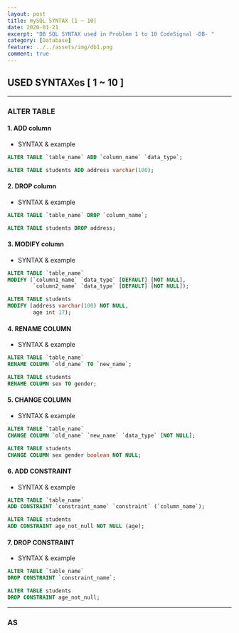 ```yaml
---
layout: post
title: mySQL SYNTAX [1 ~ 10]
date: 2020-01-21
excerpt: "DB SQL SYNTAX used in Problem 1 to 10 CodeSignal -DB- "
category: [Database]
feature: ../../assets/img/db1.png
comment: true
---
```


## USED SYNTAXes [ 1 ~ 10 ]
-----------------------------------------
### ALTER TABLE

#### 1. ADD column
- SYNTAX & example

```sql
ALTER TABLE `table_name` ADD `column_name` `data_type`;

ALTER TABLE students ADD address varchar(100);
```

#### 2. DROP column
- SYNTAX & example

```sql
ALTER TABLE `table_name` DROP `column_name`;

ALTER TABLE students DROP address;
```

#### 3. MODIFY column
- SYNTAX & example

```sql
ALTER TABLE `table_name` 
MODIFY (`column1_name` `data_type` [DEFAULT] [NOT NULL],
        `column2_name` `data_type` [DEFAULT] [NOT NULL]);

ALTER TABLE students 
MODIFY (address varchar(100) NOT NULL,
        age int 17);
```

#### 4. RENAME COLUMN
- SYNTAX & example

```sql
ALTER TABLE `table_name`
RENAME COLUMN `old_name` TO `new_name`;

ALTER TABLE students 
RENAME COLUMN sex TO gender;
```

#### 5. CHANGE COLUMN
- SYNTAX & example

```sql
ALTER TABLE `table_name`
CHANGE COLUMN `old_name` `new_name` `data_type` [NOT NULL];

ALTER TABLE students
CHANGE COLUMN sex gender boolean NOT NULL;
```

#### 6. ADD CONSTRAINT
- SYNTAX & example

```sql
ALTER TABLE `table_name`
ADD CONSTRAINT `constraint_name` `constraint` (`column_name`);

ALTER TABLE students
ADD CONSTRAINT age_not_null NOT NULL (age);
```

#### 7. DROP CONSTRAINT
- SYNTAX & example

```sql
ALTER TABLE `table_name`
DROP CONSTRAINT `constraint_name`;

ALTER TABLE students
DROP CONSTRAINT age_not_null;
```

-----------------------------------------
### AS

